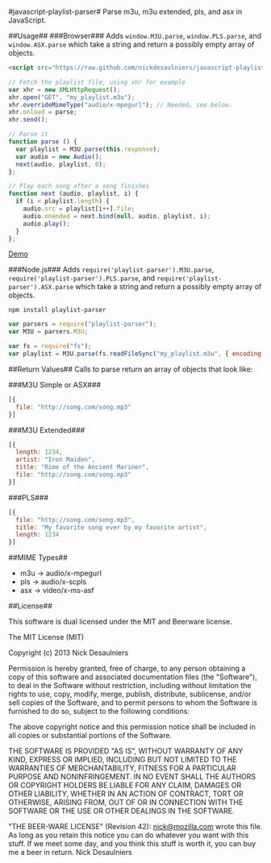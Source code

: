 #javascript-playlist-parser#
Parse m3u, m3u extended, pls, and asx in JavaScript.

##Usage##
###Browser###
Adds `window.M3U.parse`, `window.PLS.parse`, and `window.ASX.parse` which take a
string and return a possibly empty array of objects.

```html
<script src="https://raw.github.com/nickdesaulniers/javascript-playlist-parser/master/lib/parser.min.js"></script>
```

```javascript
// Fetch the playlist file, using xhr for example
var xhr = new XMLHttpRequest();
xhr.open("GET", "my_playlist.m3u");
xhr.overrideMimeType("audio/x-mpegurl"); // Needed, see below.
xhr.onload = parse;
xhr.send();

// Parse it
function parse () {
  var playlist = M3U.parse(this.response);
  var audio = new Audio();
  next(audio, playlist, 0);
};

// Play each song after a song finishes
function next (audio, playlist, i) {
  if (i < playlist.length) {
    audio.src = playlist[i++].file;
    audio.onended = next.bind(null, audio, playlist, i);
    audio.play();
  }
};
```

[Demo](http://nickdesaulniers.github.io/javascript-playlist-parser/)

###Node.js###
Adds `require('playlist-parser').M3U.parse`,
`require('playlist-parser').PLS.parse`,
and `require('playlist-parser').ASX.parse`
which take a string and return
a possibly empty array of objects.

`npm install playlist-parser`
```javascript
var parsers = require("playlist-parser");
var M3U = parsers.M3U;

var fs = require("fs");
var playlist = M3U.parse(fs.readFileSync("my_playlist.m3u", { encoding: "utf8" }).toString());
```
##Return Values##
Calls to parse return an array of objects that look like:

###M3U Simple or ASX###
```javascript
[{
  file: "http://song.com/song.mp3"
}]
```

###M3U Extended###
```javascript
[{
  length: 1234,
  artist: "Iron Maiden",
  title: "Rime of the Ancient Mariner",
  file: "http://song.com/song.mp3"
}]
```

###PLS###
```javascript
[{
  file: "http://song.com/song.mp3",
  title: "My favorite song ever by my favorite artist",
  length: 1234
}]
```

##MIME Types##
* m3u -> audio/x-mpegurl
* pls -> audio/x-scpls
* asx -> video/x-ms-asf

##License##

This software is dual licensed under the MIT and Beerware license.

The MIT License (MIT)

Copyright (c) 2013 Nick Desaulniers

Permission is hereby granted, free of charge, to any person obtaining a copy of
this software and associated documentation files (the "Software"), to deal in
the Software without restriction, including without limitation the rights to
use, copy, modify, merge, publish, distribute, sublicense, and/or sell copies of
the Software, and to permit persons to whom the Software is furnished to do so,
subject to the following conditions:

The above copyright notice and this permission notice shall be included in all
copies or substantial portions of the Software.

THE SOFTWARE IS PROVIDED "AS IS", WITHOUT WARRANTY OF ANY KIND, EXPRESS OR
IMPLIED, INCLUDING BUT NOT LIMITED TO THE WARRANTIES OF MERCHANTABILITY, FITNESS
FOR A PARTICULAR PURPOSE AND NONINFRINGEMENT. IN NO EVENT SHALL THE AUTHORS OR
COPYRIGHT HOLDERS BE LIABLE FOR ANY CLAIM, DAMAGES OR OTHER LIABILITY, WHETHER
IN AN ACTION OF CONTRACT, TORT OR OTHERWISE, ARISING FROM, OUT OF OR IN
CONNECTION WITH THE SOFTWARE OR THE USE OR OTHER DEALINGS IN THE SOFTWARE.

"THE BEER-WARE LICENSE" (Revision 42):
<nick@mozilla.com> wrote this file. As long as you retain this
notice you can do whatever you want with this stuff. If we meet some day,
and you think this stuff is worth it, you can buy me a beer in return.
Nick Desaulniers

